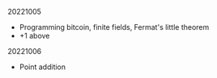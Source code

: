 20221005

- Programming bitcoin, finite fields, Fermat's little theorem
- +1 above

20221006

- Point addition

